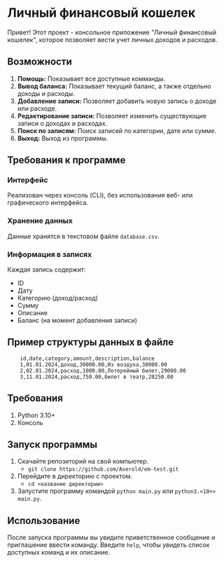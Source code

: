 # Личный финансовый кошелек

Привет! Этот проект - консольное приложение "Личный финансовый кошелек", которое позволяет вести учет личных доходов и расходов.

## Возможности
1. **Помощь:** Показывает все доступные комманды.
2. **Вывод баланса:** Показывает текущий баланс, а также отдельно доходы и расходы.
3. **Добавление записи:** Позволяет добавить новую запись о доходе или расходе.
4. **Редактирование записи:** Позволяет изменить существующие записи о доходах и расходах.
5. **Поиск по записям:** Поиск записей по категории, дате или сумме.
6. **Выход:** Выход из программы.

## Требования к программе

### Интерфейс

Реализован через консоль (CLI), без использования веб- или графического интерфейса.

### Хранение данных

Данные хранятся в текстовом файле `database.csv`.

### Информация в записях

Каждая запись содержит:
- ID
- Дату
- Категорию (доход/расход)
- Сумму
- Описание
- Баланс (на момент добавления записи)

## Пример структуры данных в файле

```
    id,date,category,amount,description,balance
    1,01.01.2024,доход,30000.00,Из воздуха,30000.00
    2,02.01.2024,расход,1000.00,Лотерейный билет,29000.00
    3,11.01.2024,расход,750.00,билет в театр,28250.00
```

## Требования

1. Python 3.10+
2. Консоль

## Запуск программы

1. Скачайте репозиторий на свой компьютер.
    - `git clone https://github.com/Aserold/em-test.git`
2. Перейдите в директорию с проектом.
    - `cd <название директории>`
3. Запустите программу командой `python main.py` или `python3.<10+> main.py`.

## Использование

После запуска программы вы увидите приветственное сообщение и приглашение ввести команду.
Введите `help`, чтобы увидеть список доступных команд и их описание.